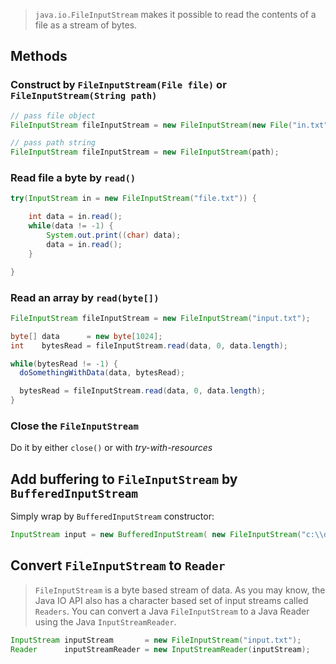 >  `java.io.FileInputStream` makes it possible to read the contents of a file as a stream of bytes. 

## Methods

### Construct by `FileInputStream(File file)` or `FileInputStream(String path)`
```java
// pass file object
FileInputStream fileInputStream = new FileInputStream(new File("in.txt"));

// pass path string
FileInputStream fileInputStream = new FileInputStream(path);
```

### Read file a byte by `read()`

```java
try(InputStream in = new FileInputStream("file.txt")) {

	int data = in.read();
	while(data != -1) {
		System.out.print((char) data);
		data = in.read();
	}

}
```

### Read an array by `read(byte[])`

```java
FileInputStream fileInputStream = new FileInputStream("input.txt");

byte[] data      = new byte[1024];
int    bytesRead = fileInputStream.read(data, 0, data.length);

while(bytesRead != -1) {
  doSomethingWithData(data, bytesRead);

  bytesRead = fileInputStream.read(data, 0, data.length);
}
```

### Close the `FileInputStream`

Do it by either `close()` or with *try-with-resources*

## Add buffering to `FileInputStream` by `BufferedInputStream`

Simply wrap by `BufferedInputStream` constructor:
```java
InputStream input = new BufferedInputStream( new FileInputStream("c:\\data\\input-file.txt"), buffSize);
```

## Convert `FileInputStream` to `Reader`

> `FileInputStream` is a byte based stream of data. As you may know, the Java IO API also has a character based set of input streams called `Readers`. You can convert a Java `FileInputStream` to a Java Reader using the Java `InputStreamReader`.
```java
InputStream inputStream       = new FileInputStream("input.txt");
Reader      inputStreamReader = new InputStreamReader(inputStream);
```
